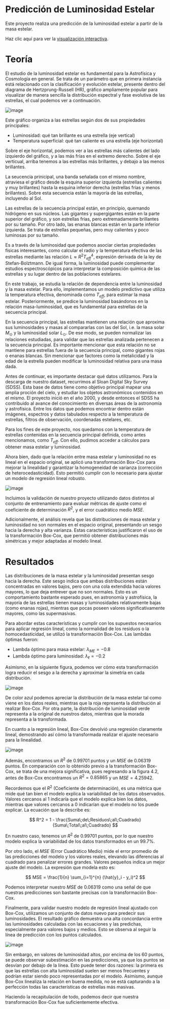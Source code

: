 # Predicción de Luminosidad Estelar

Este proyecto realiza una predicción de la luminosidad estelar a partir de la masa estelar.

Haz clic aquí para ver la [visualización interactiva](https://rpubs.com/Arcano97/Box-Cox-Luminosidad-Masa-Estelar).

# Teoría

El estudio de la luminosidad estelar es fundamental para la Astrofísica y Cosmología en general. Se trata de un parámetro que en primera instancia está relacionado con la clasificación y evolución estelar, presente dentro del diagrama de Hertzprung-Russell (HR), gráfico ampliamente popular para visualizar de manera sencilla la distribución espectral y fase evolutiva de las estrellas, el cual podemos ver a continuación.

![image](https://github.com/user-attachments/assets/ed06224b-8cde-4bcd-9b6c-798b682cdf22)

Este gráfico organiza a las estrellas según dos de sus propiedades principales:

* Luminosidad: qué tan brillante es una estrella (eje vertical)
* Temperatura superficial: qué tan caliente es una estrella (eje horizontal)

Sobre el eje horizontal, podemos ver a las estrellas más calientes del lado izquierdo del gráfico, y a las más frías en el extremo derecho. Sobre el eje verticual, arriba tenemos a las estrellas más brillantes, y debajo a las menos brillantes. 

La seucencia prinicipal, una banda señalada con el mismo nombre, atraviesa el gráfico desde la esquina superior izquierda (estrellas calientes y muy brillantes) hasta la esquina inferior derecha (estrellas frías y menos brillantes). Sobre esta secuencia están la mayoría de las estrellas, incluyendo al Sol.

Las estrellas de la secuencia principal están, en principio, quemando hidrógeno en sus núcleos. Las gigantes y supergigantes están en la parte superior del gráfico, y son estrellas frías, pero extremadamente brillantes por su tamaño. Por otro lado, las enanas blancas están en la parte inferior izquierda. Se trata de estrellas pequeñas, pero muy calientes y poco luminosas por su tamaño. 

Es a través de la luminosidad que podemos asociar ciertas propiedades físicas interesantes, como calcular el radio y la temperatura efectiva de las estrellas mediante las relación $L \approx R^2 T^{4}_{eff}$, expresión derivada de la ley de Stefan-Bolztmann. De igual forma, la luminosidad puede complementar estudios espectroscópicos para interpretar la composición química de las estrellas y su lugar dentro de las poblaciones estelares.

En este trabajo, se estudia la relación de dependencia entre la luminosidad y la masa estelar. Para ello, implementamos un modelo predictivo que utiliza la temperatura efectiva, denominada como $T_{eff}$, para estimar la masa estelar. Posteriormente, se predice la luminosidad basándonos en la relación masa-luminosidad, que es fundamental para estrellas de la secuencia principal. 

En la secuencia principal, las estrellas mantienen una relación que aproxima sus luminosidades y masas al compararlas con las del Sol, i.e. la masa solar $M_{\odot}$ y la luminosidad solar $L_{\odot}$. De ese modo, se pueden normalizar las relaciones estudiadas, para validar que las estrellas analizada pertenecen a la secuencia principal. Es importante mencionar que esta relación no se mantiene para estrellas fuera de la secuencia principal, como gigantes rojas o enanas blancas. Sin mencionar que factores como la metalicidad y la edad de la estrella pueden modificar la luminosidad relativa para una masa dada.

Antes de continuar, es importante destacar qué datos utilizamos. Para la descarga de nuestro dataset, recurrimos al Sloan Digital Sky Survey (SDSS). Esta base de datos tiene como objetivo principal mapear una amplia proción del cielo, y estudiar los objetos astronómicos contenidos en el mismo. El proyecto inició en el año 2000, y desde entonces el SDSS ha contribuido al avance del conocimiento en diversas áreas de la astronomía y astrofísica. Entre los datos que podemos encontrar dentro están imágenes, espectros y datos tabulados respecto a la temperatura de estrellas, filtros de observación, coordenadas estelares, etc. 

Para los fines de este proyecto, nos quedamos con la temperatura de estrellas contenidas en la secuencia principal definida, como antes mencionamos, como $T_{eff}$. Con ello, pudimos acceder a cálculos para obtener masa estelar y luminosidad. 

Ahora bien, dado que la relación entre masa estelar y luminosidad no es lineal en el espacio original, se aplicó una transformación Box-Cox para mejorar la linealidad y garantizar la homogeneidad de varianza (corrección de heterocedasticidad). Esto permitió cumplir con lo necesario para ajustar un modelo de regresión lineal robusto. 

![image](https://github.com/user-attachments/assets/2534ae4a-1d4b-4e5b-bbe1-0050e649232d)

Incluimos la validación de nuestro proyecto utilizando datos distintos al conjunto de entrenamiento para evaluar métricas de ajuste como el coeficiente de determinación $R^2$, y el error cuadrático medio $MSE$.

Adicionalmente, el análisis revela que las distribuciones de masa estelar y luminosidad no son normales en el espacio original, presentando un sesgo hacia la derecha y alta varianza. Estas características justificaron el uso de la transformación Box-Cox, que permitió obtener distribuciones más simétricas y mejor adaptadas al modelo lineal. 

# Resultados

Las distribuciones de la masa estelar y la luminosidad presentan sesgo hacia la derecha. Este sesgo indica que ambas distribuciones están concentradas en valores bajos, pero con una cola extendida hacia valores mayores, lo que deja entrever que no son normales. Esto es un comportamiento bastante esperado pues, en astronomía y astrofísica, la mayoría de las estrellas tienen masas y luminosidades relativamente bajas (como enanas rojas), mientras que pocas poseen valores significativamente mayores, como las supermasivas. 

Para abordar estas características y cumplir con los supuestos necesarios para aplicar regresión lineal, como la normalidad de los residuos o la homocedasticidad, se utilizó la transformación Box-Cox. Las lambdas óptimas fueron:

* Lambda óptimo para masa estelar: $\lambda_{ME} = -0.8$
* Lambda óptimo para luminosidad: $\lambda_{\ell} = -0.2$

Asimismo, en la siguiente figura, podemos ver cómo esta transformación logra reducir el sesgo a la derecha y aproximar la simetría en cada distribución. 

![image](https://github.com/user-attachments/assets/8fb7e815-e2e4-492d-84cd-56d096c11814)

De color azul podemos apreciar la distribución de la masa estelar tal como viene en los datos reales, mientras que la roja representa la distribución al realizar Box-Cox. Por otra parte, la distribución de luminosidad verde representa a la original de nuestros datos, mientras que la morada representa a la transformada.

En cuanto a la regresión lineal, Box-Cox devolvió una regresión claramente lineal, demostrando así cómo la transformada realizar el ajuste necesario para la linealidad. 

![image](https://github.com/user-attachments/assets/a842f4a9-5c3f-406c-970e-510385771623)

Además, encontramos un $R^2$ de 0.99701 puntos y un $MSE$ de 0.06319 puntos. En comparación con lo obtenido previo a la transformación Box-Cox, se trata de una mejora significativa, pues regresando a la figura 4.2, antes de Box-Cox encontramos un $R^2 = 0.85865$ y un $MSE = 4.25942$. 

Recordemos que el $R^2$ (Coeficiente de determinación), es una métrica que mide qué tan bien el modelo explica la variabilidad de los datos observados. Valores cercanos al 1 indicaría que el modelo explica bien los datos, mientras que valores cercanos a 0 indicarían que el modelo no los puede explicar. La ecuación que la describe es:

$$
R^2 = 1 - \frac{Suma\;de\;Residuos\;al\;Cuadrado}{Suma\;Total\;al\;Cuadrado}
$$

En nuestro caso, tenemos un $R^2$ de 0.99701 puntos, por lo que nuestro modelo explica la variabilidad de los datos transformados en un 99.7%. 

Por otro lado, el $MSE$ (Error Cuadrático Medio) mide el error promedio de las predicciones del modelo y los valores reales, elevando las diferencias al cuadrado para penalizar errores grandes. Valores pequeños indica un mejor ajuste del modelo. La expresión que modela esto es:

$$
MSE = \frac{1}{n} \sum_{i=1}^{n} (\hat{y}_i - y_i)^2
$$

Podemos interpretar nuestro $MSE$ de 0.06319 como una señal de que nuestras predicciones son bastante precisas con la transformación Box-Cox.

Finalmente, para validar nuestro modelo de regresión lineal ajustado con Box-Cox, utilizamos un conjunto de datos nuevo para predecir sus luminosidades. El resultado gráfico demuestra una alta concordancia entre las luminosidades calculadas con las ecuaciones y las predichas, especialmente para valores bajos y medios. Esto se observa al seguir la línea de predicción con los puntos calculados. 

![image](https://github.com/user-attachments/assets/3fad77f2-ab7e-4a59-b736-e953601721ad)

Sin embargo, en valores de luminosidad altos, por encima de los 60 puntos, se puede observar subestimación en las predicciones, ya que los puntos se desvían por debajo de la línea. Esto puede tener dos razones: la primera es que las estrellas con alta luminosidad suelen ser menos frecuentes y podrían estar siendo poco representadas por el modelo. Asimismo, aunque Box-Cox linealiza la relación en buena medida, no se está capturando a la perfección todas las características de estrellas más masivas. 

Haciendo la recapitulación de todo, podemos decir que nuestra transformación Box-Cox fue suficientemente efectiva. 





